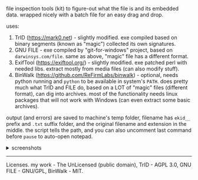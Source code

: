file inspection tools (kit) to figure-out what the file is and its embedded data.
wrapped nicely with a batch file for an easy drag and drop.

uses:
1. TrID (https://mark0.net) - slightly modified. exe compiled based on binary segments (known as "magic") collected its own signatures.
2. GNU FILE - exe compiled by "git-for-windows" project, based on `darwinsys.com/file`. same as above, "magic" file has a different format.
3. ExifTool (https://exiftool.org/) - slightly modified. exe patched perl with needed libs. extract mostly from media files (can also modify stuff).
4. BinWalk (https://github.com/ReFirmLabs/binwalk) - optional, needs python running and `python` to be available in system's `PATH`. does pretty much what TrID and FILE do, based on a LOT of "magic" files (different format), can dig into archives. most of the functionality needs linux packages that will not work with Windows (can even extract some basic archives).

output (and errors) are saved to machine's temp folder, filename has `ekid__` prefix and `.txt` suffix folder, and the original filename and extension in the middle. the script tells the path, and you can also uncomment last command before `pause` to auto-open notepad.

<details><summary>screenshots</summary>  

<img src="resources/screenshots/screenshot_1_txt.png" /><br/>
<img src="resources/screenshots/screenshot_2_cmd.png" /><br/>
<img src="resources/screenshots/screenshot_3_exe.png" /><br/>
<img src="resources/screenshots/screenshot_4_7zip.png" /><br/>
<img src="resources/screenshots/screenshot_5_zip_has_data.png" /><br/>

this single batch file can be easily set to be a context-menu of every file (see `resources/ekID/context_menu/Context Menu- Shell Tools {Add New Context Menu}.reg` (you will need to edit the path, depanding where you've put this entire folder structure..)

<img src="resources/screenshots/screenshot_6_context_menu.png" /><br/>

</details>

<hr/>

Licenses. my work - The UnLicensed (public domain), TrID - AGPL 3.0, GNU FILE - GNU/GPL, BinWalk - MIT.